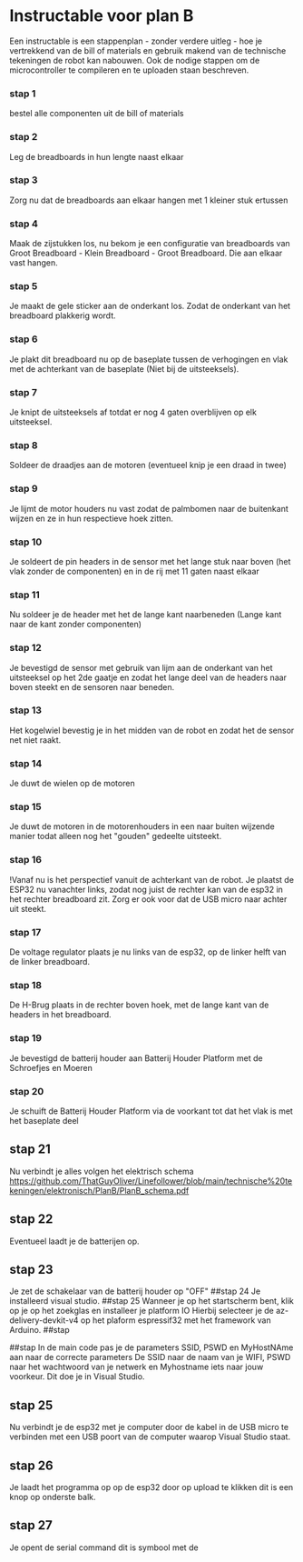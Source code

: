 # Instructable voor plan B

Een instructable is een stappenplan - zonder verdere uitleg - hoe je vertrekkend van de bill of materials en gebruik makend van de technische tekeningen de robot kan nabouwen. Ook de nodige stappen om de microcontroller te compileren en te uploaden staan beschreven.  

### stap 1
bestel alle componenten uit de bill of materials  
### stap 2
Leg de breadboards in hun lengte naast elkaar
### stap 3
Zorg nu dat de breadboards aan elkaar hangen met 1 kleiner stuk ertussen
### stap 4
Maak de zijstukken los, nu bekom je een configuratie van breadboards van Groot Breadboard - Klein Breadboard - Groot Breadboard.
Die aan elkaar vast hangen.
### stap 5
Je maakt de gele sticker aan de onderkant los. Zodat de onderkant van het breadboard plakkerig wordt.
### stap 6
Je plakt dit breadboard nu op de baseplate tussen de verhogingen en vlak met de achterkant van de baseplate (Niet bij de uitsteeksels).
### stap 7
Je knipt de uitsteeksels af  totdat er nog 4 gaten overblijven op elk uitsteeksel.
### stap 8
Soldeer de draadjes aan de motoren (eventueel knip je een draad in twee)
### stap 9
Je lijmt de motor houders nu vast zodat de palmbomen naar de buitenkant wijzen en ze in hun respectieve hoek zitten.
### stap 10
Je soldeert de pin headers in de sensor met het lange stuk naar boven (het vlak zonder de componenten) en in de rij met 11 gaten naast elkaar
### stap 11
Nu soldeer je de header met het de lange kant naarbeneden (Lange kant naar de kant zonder componenten)
### stap 12
Je bevestigd de sensor met gebruik van lijm aan de onderkant van het uitsteeksel op het 2de gaatje en zodat het lange deel van de headers naar boven steekt en de sensoren naar beneden.
### stap 13
Het kogelwiel bevestig je in het midden van de robot en zodat het de sensor net niet raakt.
### stap 14
Je duwt de wielen op de motoren
### stap 15
Je duwt de motoren in de motorenhouders in een naar buiten wijzende manier todat alleen nog het "gouden" gedeelte uitsteekt.
### stap 16
!Vanaf nu is het perspectief vanuit de achterkant van de robot.
Je plaatst de ESP32 nu vanachter links, zodat nog juist de rechter kan van de esp32 in het rechter breadboard zit. Zorg er ook voor dat de USB micro naar achter uit steekt.
### stap 17
De voltage regulator plaats je nu links van de esp32, op de linker helft van de linker breadboard.
### stap 18
De H-Brug plaats in de rechter boven hoek, met de lange kant van de headers in het breadboard.
### stap 19
Je bevestigd de batterij houder aan Batterij Houder Platform met de Schroefjes en Moeren
### stap 20
Je schuift de Batterij Houder Platform via de voorkant tot dat het vlak is met het baseplate deel
## stap 21
Nu verbindt je alles volgen het elektrisch schema
https://github.com/ThatGuyOliver/Linefollower/blob/main/technische%20tekeningen/elektronisch/PlanB/PlanB_schema.pdf
## stap 22
Eventueel laadt je de batterijen op.
## stap 23
Je zet de schakelaar van de batterij houder op "OFF"
##stap 24
Je installeerd visual studio.
##stap 25
Wanneer je op het startscherm bent, klik op je op het zoekglas en installeer je platform IO
Hierbij selecteer je de az-delivery-devkit-v4 op het plaform espressif32 met het framework van Arduino.
##stap

##stap 
In de main code pas je de parameters SSID, PSWD en MyHostNAme aan naar de correcte parameters
De SSID naar de naam van je WIFI, PSWD naar het wachtwoord van je netwerk en Myhostname iets naar jouw voorkeur.
Dit doe je in Visual Studio.
## stap 25
Nu verbindt je de esp32 met je computer door de kabel in de USB micro te verbinden met een USB poort van de computer waarop Visual Studio staat.
## stap 26
Je laadt het programma op op de esp32 door op upload te klikken dit is een knop op onderste balk.
## stap 27
Je opent de serial command dit is symbool met de 
